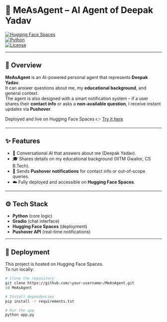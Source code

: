 # 🤖 MeAsAgent – AI Agent of Deepak Yadav  

[![Hugging Face Spaces](https://img.shields.io/badge/🤗-HuggingFace-yellow.svg)](https://huggingface.co/spaces/deepak3571/MeAsAgent)  
[![Python](https://img.shields.io/badge/Python-3.9%2B-blue.svg)](https://www.python.org/)  
[![License](https://img.shields.io/badge/License-MIT-green.svg)](LICENSE)  

---

## 📌 Overview  
**MeAsAgent** is an AI-powered personal agent that represents **Deepak Yadav**.  
It can answer questions about me, my **educational background**, and general context.  
The agent is also designed with a smart notification system – if a user shares their **contact info** or asks a **non-available question**, I receive instant updates via **Pushover**.  

Deployed and live on Hugging Face Spaces 👉 [Try it here](https://huggingface.co/spaces/deepak3571/MeAsAgent)  

---

## ✨ Features  
- 💬 Conversational AI that answers about me (Deepak Yadav).  
- 🎓 Shares details on my educational background (IIITM Gwalior, CS B.Tech).  
- 📲 Sends **Pushover notifications** for contact info or out-of-scope queries.  
- ☁️ Fully deployed and accessible on **Hugging Face Spaces**.  

---

## ⚙️ Tech Stack  
- **Python** (core logic)  
- **Gradio** (chat interface)  
- **Hugging Face Spaces** (deployment)  
- **Pushover API** (real-time notifications)  

---

## 🚀 Deployment  
This project is hosted on Hugging Face Spaces.  
To run locally:  

```bash
# Clone the repository
git clone https://github.com/<your-username>/MeAsAgent.git
cd MeAsAgent

# Install dependencies
pip install -r requirements.txt

# Run the app
python app.py


